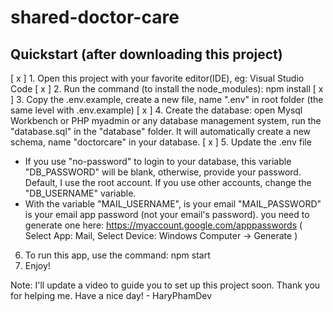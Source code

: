 # shared-doctor-care
## Quickstart (after downloading this project)
[ x ] 1. Open this project with your favorite editor(IDE), eg: Visual Studio Code
[ x ] 2. Run the command (to install the node_modules): npm install
[ x ] 3. Copy the .env.example, create a new file, name ".env"  in root folder (the same level with .env.example)
[ x ] 4. Create the database: open Mysql Workbench or PHP myadmin or any database management system, run the "database.sql" in the "database" folder.
It will automatically create a new schema, name "doctorcare" in your database.
[ x ] 5. Update the .env file
- If you use "no-password" to login to your database, this variable "DB_PASSWORD" will be blank, otherwise, provide your password.
Default, I use the root account. If you use other accounts, change the "DB_USERNAME" variable.
- With the variable "MAIL_USERNAME", is your email 
"MAIL_PASSWORD" is your email app password (not your email's password). you need to generate one here: https://myaccount.google.com/apppasswords
( Select App: Mail, Select Device: Windows Computer -> Generate )
6. To run this app, use the command: npm start
7. Enjoy!

Note: I'll update a video to guide you to set up this project soon. Thank you for helping me. Have a nice day! - HaryPhamDev

